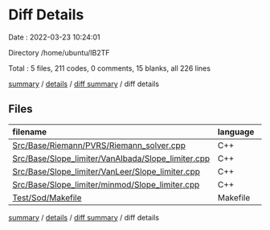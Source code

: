 # Diff Details

Date : 2022-03-23 10:24:01

Directory /home/ubuntu/IB2TF

Total : 5 files,  211 codes, 0 comments, 15 blanks, all 226 lines

[summary](results.md) / [details](details.md) / [diff summary](diff.md) / diff details

## Files
| filename | language | code | comment | blank | total |
| :--- | :--- | ---: | ---: | ---: | ---: |
| [Src/Base/Riemann/PVRS/Riemann_solver.cpp](/Src/Base/Riemann/PVRS/Riemann_solver.cpp) | C++ | 164 | 0 | 10 | 174 |
| [Src/Base/Slope_limiter/VanAlbada/Slope_limiter.cpp](/Src/Base/Slope_limiter/VanAlbada/Slope_limiter.cpp) | C++ | 18 | 0 | 2 | 20 |
| [Src/Base/Slope_limiter/VanLeer/Slope_limiter.cpp](/Src/Base/Slope_limiter/VanLeer/Slope_limiter.cpp) | C++ | 18 | 0 | 2 | 20 |
| [Src/Base/Slope_limiter/minmod/Slope_limiter.cpp](/Src/Base/Slope_limiter/minmod/Slope_limiter.cpp) | C++ | 10 | 0 | 1 | 11 |
| [Test/Sod/Makefile](/Test/Sod/Makefile) | Makefile | 1 | 0 | 0 | 1 |

[summary](results.md) / [details](details.md) / [diff summary](diff.md) / diff details